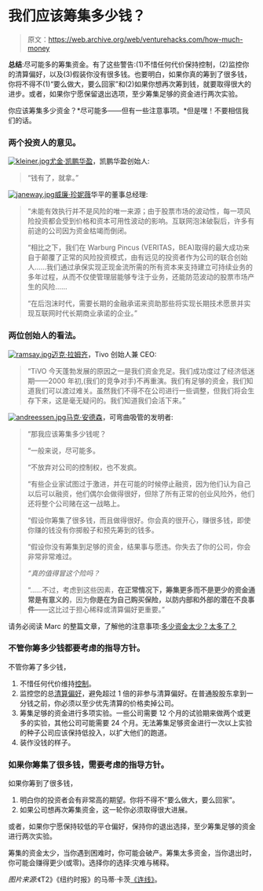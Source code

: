 # 我们应该筹集多少钱？

> 原文：<https://web.archive.org/web/venturehacks.com/how-much-money>

**总结**:尽可能多的筹集资金。有了这些警告:(1)不惜任何代价保持控制，(2)监控你的清算偏好，以及(3)假装你没有很多钱。也要明白，如果你真的筹到了很多钱，你将不得不(1)“要么做大，要么回家”和(2)如果你想再次筹到钱，就要取得很大的进步。或者，如果你宁愿保留退出选项，至少筹集足够的资金进行两次实验。

你应该筹集多少资金？*尽可能多——但有一些注意事项。*但是嘿！不要相信我们的话。

### 两个投资人的意见。

[![kleiner.jpg](img/c728239bdb87e5c0069269e16dd7a1ab.png)](https://web.archive.org/web/20221128055756/http://www.amazon.com/gp/reader/1592403131/ref=sib_dp_pt)[尤金·凯鹏华盈](https://web.archive.org/web/20221128055756/http://www.amazon.com/gp/reader/1592403131/ref=sib_dp_pt)，凯鹏华盈创始人:

> “钱有了，就拿。”

[![janeway.jpg](img/674c867549c991398d860298247b0112.png)](https://web.archive.org/web/20221128055756/http://conferences.oreillynet.com/cs/et2004/view/e_sess/4903)[威廉·珍妮薇](https://web.archive.org/web/20221128055756/http://conferences.oreillynet.com/cs/et2004/view/e_sess/4903)华平的董事总经理:

> “未能有效执行并不是风险的唯一来源；由于股票市场的波动性，每一项风险投资都会受到价格和资本可用性波动的影响。互联网泡沫破裂后，许多有前途的公司因为资金枯竭而倒闭。
> 
> “相比之下，我们在 Warburg Pincus (VERITAS，BEA)取得的最大成功来自于颠覆了正常的风险投资模式，由有远见的投资者作为公司的联合创始人……我们通过承保实现正现金流所需的所有资本来支持建立可持续业务的多年过程，从而不仅使管理层能够专注于业务，还能防范波动的股票市场产生的风险……
> 
> “在后泡沫时代，需要长期的金融承诺来资助那些将实现长期技术愿景并实现互联网时代长期商业承诺的企业。”

### 两位创始人的看法。

[![ramsay.jpg](img/9cca4001edbe881bc129db622089ec38.png)](https://web.archive.org/web/20221128055756/http://books.google.com/books?id=oFTYD9IHX5YC&pg=PT205&dq=%22We+were+able+to+power+our+way+through+the+downturn%22&ei=0JX-R9ujDIjosQOS6M0z&sig=gyzAaN1AUHSZ-03Qg9HukH83hAA)[迈克·拉姆齐](https://web.archive.org/web/20221128055756/http://tinyurl.com/6rra8z)，Tivo 创始人兼 CEO:

> “TiVO 今天蓬勃发展的原因之一是我们资金充足。我们成功度过了经济低迷期——2000 年初,(我们的竞争对手)不再重演。我们有足够的资金，我们知道我们可以渡过难关。虽然我们不得不在公司进行一些调整，但我们将会生存下来，这是毫无疑问的。我们知道我们会活下来。”

[![andreessen.jpg](img/41efcefe228f0c6f9970eabfb7d8190c.png)](https://web.archive.org/web/20221128055756/http://blog.pmarca.com/2007/07/the-pmarca-guid.html)[马克·安德森](https://web.archive.org/web/20221128055756/http://blog.pmarca.com/2007/07/the-pmarca-guid.html)，可弯曲吸管的发明者:

> “那我应该筹集多少钱呢？
> 
> “一般来说，尽可能多。
> 
> “不放弃对公司的控制权，也不发疯。
> 
> “有些企业家试图过于激进，并在可能的时候停止融资，因为他们认为自己以后可以融资，他们偶尔会做得很好，但除了所有正常的创业风险外，他们还将整个公司赌在这一战略上。
> 
> “假设你筹集了很多钱，而且做得很好。你会真的很开心，赚很多钱，即使你赚的钱没有你掷骰子和预先筹到的钱多。
> 
> “假设你没有筹集到足够的资金，结果事与愿违。你失去了你的公司，你会非常非常难过。
> 
> *“真的值得冒这个险吗？*
> 
> “……不过，考虑到这些因素，**在正常情况下，筹集更多而不是更少的资金通常是有意义的**，因为**你是在为自己购买保险，以防内部和外部的潜在不良事件**——这比过于担心稀释或清算偏好更重要。”

请务必阅读 Marc 的整篇文章，了解他的注意事项:[多少资金太少？太多了？](https://web.archive.org/web/20221128055756/http://blog.pmarca.com/2007/07/the-pmarca-guid.html)

### 不管你筹多少钱都要考虑的指导方针。

不管你筹了多少钱，

1.  不惜任何代价维持[控制](https://web.archive.org/web/20221128055756/http://venturehacks.com/articles/understand-protective-provisions)。
2.  监控您的总[清算偏好](https://web.archive.org/web/20221128055756/http://www.feld.com/blog/archives/2005/01/term_sheet_liqu.html)，避免超过 1 倍的非参与清算偏好。在普通股股东拿到一分钱之前，你必须以至少优先清算的价格卖掉公司。
3.  筹集足够的资金进行多项实验。一些公司需要 12 个月的试验期来做两个或更多的实验，其他公司可能需要 24 个月。无法筹集足够资金进行一次以上实验的种子公司应该保持低投入，以扩大他们的跑道。
4.  装作没钱的样子。

### 如果你筹集了很多钱，需要考虑的指导方针。

如果你筹到了很多钱，

1.  明白你的投资者会有非常高的期望。你将不得不“要么做大，要么回家”。
2.  如果公司想再次筹集资金，这一轮你必须取得很大进展。

或者，如果你宁愿保持较低的平仓偏好，保持你的退出选择，至少筹集足够的资金进行两次实验。

筹集的资金太少，当你遇到困难时，你可能会破产。筹集太多资金，当你退出时，你可能会赚得更少(或零)。选择你的选择:灾难与稀释。

*图片来源:*《T2》《纽约时报》的马蒂·卡茨[《连线》](https://web.archive.org/web/20221128055756/http://blog.wired.com/business/2007/06/imagine-if-you-.html)。